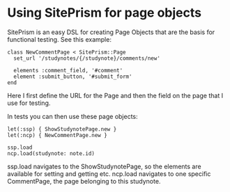# Using SitePrism for page objects

SitePrism is an easy DSL for creating Page Objects that are the basis for functional testing.
See this example:

    class NewCommentPage < SitePrism::Page
      set_url '/studynotes/{/studynote}/comments/new'
    
      elements :comment_field, '#comment'
      element :submit_button, '#submit_form'
    end

Here I first define the URL for the Page and then the field on the page that I use for testing.

In tests you can then use these page objects:

    let(:ssp) { ShowStudynotePage.new }
    let(:ncp) { NewCommentPage.new }
    
    ssp.load
    ncp.load(studynote: note.id)
    
ssp.load navigates to the ShowStudynotePage, so the elements are available for setting and getting etc.
ncp.load navigates to one specific CommentPage, the page belonging to this studynote.
